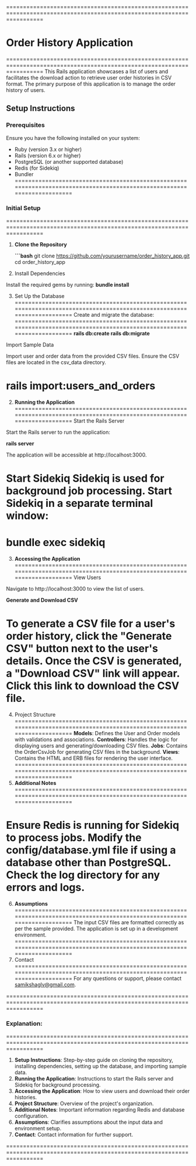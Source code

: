 =======================================================================================================================
# Order History Application
=======================================================================================================================
This Rails application showcases a list of users and facilitates the download action to retrieve user order histories in CSV format. The primary purpose of this application is to manage the order history of users.

## Setup Instructions

### Prerequisites

Ensure you have the following installed on your system:
- Ruby (version 3.x or higher)
- Rails (version 6.x or higher)
- PostgreSQL (or another supported database)
- Redis (for Sidekiq)
- Bundler
=======================================================================================================================
### Initial Setup
=======================================================================================================================
1. **Clone the Repository**

   **```bash**
   git clone https://github.com/yourusername/order_history_app.git
   cd order_history_app
2. Install Dependencies

Install the required gems by running:
**bundle install**

3. Set Up the Database
=======================================================================================================================
Create and migrate the database:
=======================================================================================================================
**rails db:create
rails db:migrate**

 Import Sample Data

Import user and order data from the provided CSV files. Ensure the CSV files are located in the csv_data directory.

rails import:users_and_orders
=======================================================================================================================
2. **Running the Application**
=======================================================================================================================
Start the Rails Server

Start the Rails server to run the application:

**rails server**

The application will be accessible at http://localhost:3000.

**Start Sidekiq**
Sidekiq is used for background job processing. Start Sidekiq in a separate terminal window:
=======================================================================================================================
**bundle exec sidekiq**
=======================================================================================================================
3. **Accessing the Application**
=======================================================================================================================
View Users

Navigate to http://localhost:3000 to view the list of users.

**Generate and Download CSV**

To generate a CSV file for a user's order history, click the "Generate CSV" button next to the user's details.
Once the CSV is generated, a "Download CSV" link will appear. Click this link to download the CSV file.
=======================================================================================================================
4. Project Structure
=======================================================================================================================
**Models**: Defines the User and Order models with validations and associations.
**Controllers**: Handles the logic for displaying users and generating/downloading CSV files.
**Jobs**: Contains the OrderCsvJob for generating CSV files in the background.
**Views**: Contains the HTML and ERB files for rendering the user interface.
=======================================================================================================================
5. **Additional Notes**
=======================================================================================================================

Ensure Redis is running for Sidekiq to process jobs.
Modify the config/database.yml file if using a database other than PostgreSQL.
Check the log directory for any errors and logs.
=======================================================================================================================
6. **Assumptions**
=======================================================================================================================
The input CSV files are formatted correctly as per the sample provided.
The application is set up in a development environment.
=======================================================================================================================
7. Contact
=======================================================================================================================
For any questions or support, please contact samikshaglv@gmail.com.

=======================================================================================================================
### Explanation:
=======================================================================================================================
1. **Setup Instructions**: Step-by-step guide on cloning the repository, installing dependencies, setting up the database, and importing sample data.
2. **Running the Application**: Instructions to start the Rails server and Sidekiq for background processing.
3. **Accessing the Application**: How to view users and download their order histories.
4. **Project Structure**: Overview of the project's organization.
5. **Additional Notes**: Important information regarding Redis and database configuration.
6. **Assumptions**: Clarifies assumptions about the input data and environment setup.
7. **Contact**: Contact information for further support.

=======================================================================================================================

